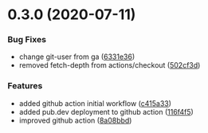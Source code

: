 # 0.3.0 (2020-07-11)


### Bug Fixes

* change git-user from ga ([6331e36](https://github.com/diegocosta/flutter_siren/commit/6331e363d56c8b64f836444b21617496a254723d))
* removed fetch-depth from actions/checkout ([502cf3d](https://github.com/diegocosta/flutter_siren/commit/502cf3dc12ca3c527ff7c7c3393dbb6e12fcb5a9))


### Features

* added github action initial workflow ([c415a33](https://github.com/diegocosta/flutter_siren/commit/c415a33dcf5ff4453f37d32970c48435fee11fcf))
* added pub.dev deployment to github action ([116f4f5](https://github.com/diegocosta/flutter_siren/commit/116f4f5ddc98f8d0dd244e02fd9f7de1e094e5aa))
* improved github action ([8a08bbd](https://github.com/diegocosta/flutter_siren/commit/8a08bbd0d5d9733dea034748549e44f7b35a3111))



